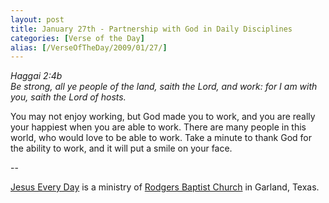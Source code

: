 ```yaml
---
layout: post
title: January 27th - Partnership with God in Daily Disciplines
categories: [Verse of the Day]
alias: [/VerseOfTheDay/2009/01/27/]
---
```


_Haggai 2:4b  
Be strong, all ye people of the land, saith the Lord, and work: for
I am with you, saith the Lord of hosts._

You may not enjoy working, but God made you to work, and you are
really your happiest when you are able to work. There are many people
in this world, who would love to be able to work. Take a minute to
thank God for the ability to work, and it will put a smile on your
face.

 --

<a href=http://jesuseveryday.net>Jesus Every Day</a> is a ministry of <a href=http://rodgersbaptist.net>Rodgers Baptist Church</a> in Garland, Texas.
